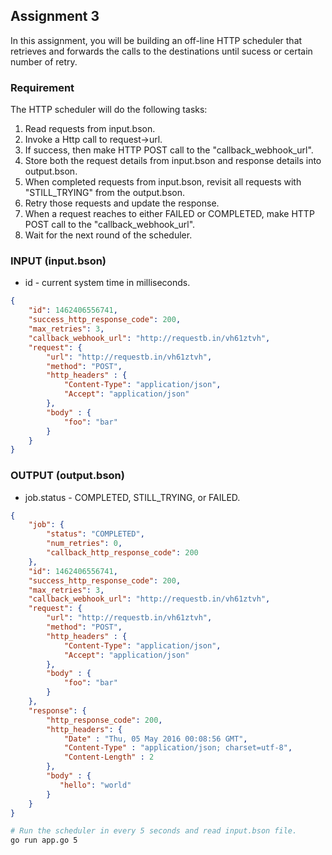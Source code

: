 ## Assignment 3

In this assignment, you will be building an off-line HTTP scheduler that retrieves and forwards the calls to the destinations until sucess or certain number of retry.  

### Requirement
 
The HTTP scheduler will do the following tasks:
1. Read requests from input.bson.
2. Invoke a Http call to request->url.
3. If success, then make HTTP POST call to the "callback_webhook_url".
4. Store both the request details from input.bson and response details into output.bson.
5. When completed requests from input.bson, revisit all requests with "STILL_TRYING" from the output.bson.
6. Retry those requests and update the response. 
7. When a request reaches to either FAILED or COMPLETED, make HTTP POST call to the "callback_webhook_url".
8. Wait for the next round of the scheduler.
 
### INPUT (input.bson)

- id - current system time in milliseconds.

```json
{
    "id": 1462406556741,
    "success_http_response_code": 200,
    "max_retries": 3,
    "callback_webhook_url": "http://requestb.in/vh61ztvh",
    "request": {
        "url": "http://requestb.in/vh61ztvh",
        "method": "POST",
        "http_headers" : {
            "Content-Type": "application/json",
            "Accept": "application/json"      
        },
        "body" : {
            "foo": "bar"
        }
    }
}
```

### OUTPUT (output.bson)

- job.status - COMPLETED, STILL_TRYING, or FAILED.

```json
{
    "job": {
        "status": "COMPLETED",
        "num_retries": 0,
        "callback_http_response_code": 200 
    },
    "id": 1462406556741,
    "success_http_response_code": 200,
    "max_retries": 3,
    "callback_webhook_url": "http://requestb.in/vh61ztvh",
    "request": {
        "url": "http://requestb.in/vh61ztvh",
        "method": "POST",
        "http_headers" : {
            "Content-Type": "application/json",
            "Accept": "application/json"      
        },
        "body" : {
            "foo": "bar"
        }
    },
    "response": {
        "http_response_code": 200,
        "http_headers": {
            "Date" : "Thu, 05 May 2016 00:08:56 GMT",
            "Content-Type" : "application/json; charset=utf-8",
            "Content-Length" : 2  
        },
        "body" : {
           "hello": "world"   
        }
    }
}
```

```sh
# Run the scheduler in every 5 seconds and read input.bson file.
go run app.go 5
```

